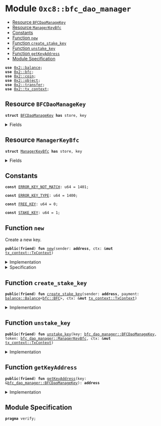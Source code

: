 
<a name="0xc8_bfc_dao_manager"></a>

# Module `0xc8::bfc_dao_manager`



-  [Resource `BFCDaoManageKey`](#0xc8_bfc_dao_manager_BFCDaoManageKey)
-  [Resource `ManagerKeyBfc`](#0xc8_bfc_dao_manager_ManagerKeyBfc)
-  [Constants](#@Constants_0)
-  [Function `new`](#0xc8_bfc_dao_manager_new)
-  [Function `create_stake_key`](#0xc8_bfc_dao_manager_create_stake_key)
-  [Function `unstake_key`](#0xc8_bfc_dao_manager_unstake_key)
-  [Function `getKeyAddress`](#0xc8_bfc_dao_manager_getKeyAddress)
-  [Module Specification](#@Module_Specification_1)


<pre><code><b>use</b> <a href="../../../.././build/Sui/docs/balance.md#0x2_balance">0x2::balance</a>;
<b>use</b> <a href="../../../.././build/Sui/docs/bfc.md#0x2_bfc">0x2::bfc</a>;
<b>use</b> <a href="../../../.././build/Sui/docs/coin.md#0x2_coin">0x2::coin</a>;
<b>use</b> <a href="../../../.././build/Sui/docs/object.md#0x2_object">0x2::object</a>;
<b>use</b> <a href="../../../.././build/Sui/docs/transfer.md#0x2_transfer">0x2::transfer</a>;
<b>use</b> <a href="../../../.././build/Sui/docs/tx_context.md#0x2_tx_context">0x2::tx_context</a>;
</code></pre>



<a name="0xc8_bfc_dao_manager_BFCDaoManageKey"></a>

## Resource `BFCDaoManageKey`



<pre><code><b>struct</b> <a href="bfc_dao_manager.md#0xc8_bfc_dao_manager_BFCDaoManageKey">BFCDaoManageKey</a> <b>has</b> store, key
</code></pre>



<details>
<summary>Fields</summary>


<dl>
<dt>
<code>id: <a href="../../../.././build/Sui/docs/object.md#0x2_object_UID">object::UID</a></code>
</dt>
<dd>

</dd>
<dt>
<code>key_type: u64</code>
</dt>
<dd>

</dd>
<dt>
<code>amount: u64</code>
</dt>
<dd>

</dd>
</dl>


</details>

<a name="0xc8_bfc_dao_manager_ManagerKeyBfc"></a>

## Resource `ManagerKeyBfc`



<pre><code><b>struct</b> <a href="bfc_dao_manager.md#0xc8_bfc_dao_manager_ManagerKeyBfc">ManagerKeyBfc</a> <b>has</b> store, key
</code></pre>



<details>
<summary>Fields</summary>


<dl>
<dt>
<code>id: <a href="../../../.././build/Sui/docs/object.md#0x2_object_UID">object::UID</a></code>
</dt>
<dd>

</dd>
<dt>
<code>principal: <a href="../../../.././build/Sui/docs/balance.md#0x2_balance_Balance">balance::Balance</a>&lt;<a href="../../../.././build/Sui/docs/bfc.md#0x2_bfc_BFC">bfc::BFC</a>&gt;</code>
</dt>
<dd>

</dd>
</dl>


</details>

<a name="@Constants_0"></a>

## Constants


<a name="0xc8_bfc_dao_manager_ERROR_KEY_NOT_MATCH"></a>



<pre><code><b>const</b> <a href="bfc_dao_manager.md#0xc8_bfc_dao_manager_ERROR_KEY_NOT_MATCH">ERROR_KEY_NOT_MATCH</a>: u64 = 1401;
</code></pre>



<a name="0xc8_bfc_dao_manager_ERROR_KEY_TYPE"></a>



<pre><code><b>const</b> <a href="bfc_dao_manager.md#0xc8_bfc_dao_manager_ERROR_KEY_TYPE">ERROR_KEY_TYPE</a>: u64 = 1400;
</code></pre>



<a name="0xc8_bfc_dao_manager_FREE_KEY"></a>



<pre><code><b>const</b> <a href="bfc_dao_manager.md#0xc8_bfc_dao_manager_FREE_KEY">FREE_KEY</a>: u64 = 0;
</code></pre>



<a name="0xc8_bfc_dao_manager_STAKE_KEY"></a>



<pre><code><b>const</b> <a href="bfc_dao_manager.md#0xc8_bfc_dao_manager_STAKE_KEY">STAKE_KEY</a>: u64 = 1;
</code></pre>



<a name="0xc8_bfc_dao_manager_new"></a>

## Function `new`

Create a new key.


<pre><code><b>public</b>(<b>friend</b>) <b>fun</b> <a href="bfc_dao_manager.md#0xc8_bfc_dao_manager_new">new</a>(sender: <b>address</b>, ctx: &<b>mut</b> <a href="../../../.././build/Sui/docs/tx_context.md#0x2_tx_context_TxContext">tx_context::TxContext</a>)
</code></pre>



<details>
<summary>Implementation</summary>


<pre><code><b>public</b>(<b>friend</b>) <b>fun</b> <a href="bfc_dao_manager.md#0xc8_bfc_dao_manager_new">new</a>(sender: <b>address</b>, ctx: &<b>mut</b> TxContext)  {
    <b>let</b> key = <a href="bfc_dao_manager.md#0xc8_bfc_dao_manager_BFCDaoManageKey">BFCDaoManageKey</a> {
        id: <a href="../../../.././build/Sui/docs/object.md#0x2_object_new">object::new</a>(ctx),
        key_type: <a href="bfc_dao_manager.md#0xc8_bfc_dao_manager_FREE_KEY">FREE_KEY</a>,
        amount: 0,
    };
    <a href="../../../.././build/Sui/docs/transfer.md#0x2_transfer_transfer">transfer::transfer</a>(key, sender);
}
</code></pre>



</details>

<details>
<summary>Specification</summary>



<pre><code><b>aborts_if</b> <b>false</b>;
<b>aborts_if</b> ctx.ids_created + 1 &gt; MAX_U64;
</code></pre>



</details>

<a name="0xc8_bfc_dao_manager_create_stake_key"></a>

## Function `create_stake_key`



<pre><code><b>public</b>(<b>friend</b>) <b>fun</b> <a href="bfc_dao_manager.md#0xc8_bfc_dao_manager_create_stake_key">create_stake_key</a>(sender: <b>address</b>, payment: <a href="../../../.././build/Sui/docs/balance.md#0x2_balance_Balance">balance::Balance</a>&lt;<a href="../../../.././build/Sui/docs/bfc.md#0x2_bfc_BFC">bfc::BFC</a>&gt;, ctx: &<b>mut</b> <a href="../../../.././build/Sui/docs/tx_context.md#0x2_tx_context_TxContext">tx_context::TxContext</a>)
</code></pre>



<details>
<summary>Implementation</summary>


<pre><code><b>public</b>(<b>friend</b>) <b>fun</b> <a href="bfc_dao_manager.md#0xc8_bfc_dao_manager_create_stake_key">create_stake_key</a>(sender: <b>address</b>,
                                    payment: Balance&lt;BFC&gt;,
                                    ctx: &<b>mut</b> TxContext)  {
    <b>let</b> key = <a href="bfc_dao_manager.md#0xc8_bfc_dao_manager_BFCDaoManageKey">BFCDaoManageKey</a> {
        id: <a href="../../../.././build/Sui/docs/object.md#0x2_object_new">object::new</a>(ctx),
        key_type: <a href="bfc_dao_manager.md#0xc8_bfc_dao_manager_STAKE_KEY">STAKE_KEY</a>,
        amount: <a href="../../../.././build/Sui/docs/balance.md#0x2_balance_value">balance::value</a>(&payment)
    };

    <b>let</b> managerBfc = <a href="bfc_dao_manager.md#0xc8_bfc_dao_manager_ManagerKeyBfc">ManagerKeyBfc</a> {
        id: <a href="../../../.././build/Sui/docs/object.md#0x2_object_new">object::new</a>(ctx),
        principal: payment,
    };


    <a href="../../../.././build/Sui/docs/transfer.md#0x2_transfer_transfer">transfer::transfer</a>(key, sender);
    <a href="../../../.././build/Sui/docs/transfer.md#0x2_transfer_transfer">transfer::transfer</a>(managerBfc, sender);

}
</code></pre>



</details>

<a name="0xc8_bfc_dao_manager_unstake_key"></a>

## Function `unstake_key`



<pre><code><b>public</b>(<b>friend</b>) <b>fun</b> <a href="bfc_dao_manager.md#0xc8_bfc_dao_manager_unstake_key">unstake_key</a>(key: <a href="bfc_dao_manager.md#0xc8_bfc_dao_manager_BFCDaoManageKey">bfc_dao_manager::BFCDaoManageKey</a>, token: <a href="bfc_dao_manager.md#0xc8_bfc_dao_manager_ManagerKeyBfc">bfc_dao_manager::ManagerKeyBfc</a>, ctx: &<b>mut</b> <a href="../../../.././build/Sui/docs/tx_context.md#0x2_tx_context_TxContext">tx_context::TxContext</a>)
</code></pre>



<details>
<summary>Implementation</summary>


<pre><code><b>public</b> (<b>friend</b>) <b>fun</b> <a href="bfc_dao_manager.md#0xc8_bfc_dao_manager_unstake_key">unstake_key</a>(key:<a href="bfc_dao_manager.md#0xc8_bfc_dao_manager_BFCDaoManageKey">BFCDaoManageKey</a>, token: <a href="bfc_dao_manager.md#0xc8_bfc_dao_manager_ManagerKeyBfc">ManagerKeyBfc</a>, ctx: &<b>mut</b> TxContext){

    <b>assert</b>!(key.key_type == <a href="bfc_dao_manager.md#0xc8_bfc_dao_manager_STAKE_KEY">STAKE_KEY</a>, <a href="bfc_dao_manager.md#0xc8_bfc_dao_manager_ERROR_KEY_TYPE">ERROR_KEY_TYPE</a>);
    <b>assert</b>!(key.amount == <a href="../../../.././build/Sui/docs/balance.md#0x2_balance_value">balance::value</a>(&token.principal), <a href="bfc_dao_manager.md#0xc8_bfc_dao_manager_ERROR_KEY_NOT_MATCH">ERROR_KEY_NOT_MATCH</a>);

    //convert proposal payment <b>to</b> voting_bfc
    <b>let</b> sender = <a href="../../../.././build/Sui/docs/tx_context.md#0x2_tx_context_sender">tx_context::sender</a>(ctx);

    <b>let</b> <a href="bfc_dao_manager.md#0xc8_bfc_dao_manager_BFCDaoManageKey">BFCDaoManageKey</a>{id:uid,
                        key_type: _key_type,
                        amount: _amount,}= key;
    <a href="../../../.././build/Sui/docs/object.md#0x2_object_delete">object::delete</a>(uid);

    <b>let</b> <a href="bfc_dao_manager.md#0xc8_bfc_dao_manager_ManagerKeyBfc">ManagerKeyBfc</a>{id:uid,
        principal:<a href="../../../.././build/Sui/docs/bfc.md#0x2_bfc">bfc</a>}= token;

    <a href="../../../.././build/Sui/docs/object.md#0x2_object_delete">object::delete</a>(uid);

    <b>let</b> <a href="../../../.././build/Sui/docs/coin.md#0x2_coin">coin</a> = <a href="../../../.././build/Sui/docs/coin.md#0x2_coin_from_balance">coin::from_balance</a>(<a href="../../../.././build/Sui/docs/bfc.md#0x2_bfc">bfc</a>, ctx);
    <a href="../../../.././build/Sui/docs/transfer.md#0x2_transfer_public_transfer">transfer::public_transfer</a>(<a href="../../../.././build/Sui/docs/coin.md#0x2_coin">coin</a>, sender);

}
</code></pre>



</details>

<a name="0xc8_bfc_dao_manager_getKeyAddress"></a>

## Function `getKeyAddress`



<pre><code><b>public</b>(<b>friend</b>) <b>fun</b> <a href="bfc_dao_manager.md#0xc8_bfc_dao_manager_getKeyAddress">getKeyAddress</a>(key: &<a href="bfc_dao_manager.md#0xc8_bfc_dao_manager_BFCDaoManageKey">bfc_dao_manager::BFCDaoManageKey</a>): <b>address</b>
</code></pre>



<details>
<summary>Implementation</summary>


<pre><code><b>public</b>(<b>friend</b>) <b>fun</b> <a href="bfc_dao_manager.md#0xc8_bfc_dao_manager_getKeyAddress">getKeyAddress</a>(key: &<a href="bfc_dao_manager.md#0xc8_bfc_dao_manager_BFCDaoManageKey">BFCDaoManageKey</a>) : <b>address</b> {
    <a href="../../../.././build/Sui/docs/object.md#0x2_object_uid_to_address">object::uid_to_address</a>(&key.id)
}
</code></pre>



</details>

<a name="@Module_Specification_1"></a>

## Module Specification



<pre><code><b>pragma</b> verify;
</code></pre>
